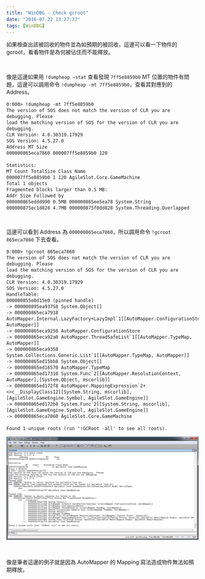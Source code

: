 ```yaml
---
title: "WinDBG - Check gcroot"
date: "2016-07-22 13:27:37"
tags: [WinDBG]
---
```



如果檢查出該被回收的物件並為如預期的被回收，這邊可以看一下物件的 gcroot，看看物件是為何被佔住而不能釋放。  

<!-- More -->

<br/>

像是這邊如果用 `!dumpheap –stat` 查看發現 `7ff5e8859b0` MT 位置的物件有問題，這邊可以調用命令 `!dumpheap -mt 7ff5e8859b0`，查看其對應到的 Address。  

    0:000> !dumpheap -mt 7ff5e8859b0
    The version of SOS does not match the version of CLR you are debugging. Please
    load the matching version of SOS for the version of CLR you are debugging.
    CLR Version: 4.0.30319.17929
    SOS Version: 4.5.27.0
    Address MT Size
    000000865eca7860 000007ff5e8859b0 120
    
    Statistics:
    MT Count TotalSize Class Name
    000007ff5e8859b0 1 120 AgileSlot.Core.GameMachine
    Total 1 objects
    Fragmented blocks larger than 0.5 MB:
    Addr Size Followed by
    000000865eddd990 0.5MB 000000865ee5ea78 System.String
    000000875ec1d828 4.7MB 000000875f0dd828 System.Threading.Overlapped

<br/>


這邊可以看到 Address 為 `000000865eca7860`，所以調用命令 `!gcroot 865eca7860` 下去查看。  
	
	0:000> !gcroot 865eca7860
    The version of SOS does not match the version of CLR you are debugging. Please
    load the matching version of SOS for the version of CLR you are debugging.
    CLR Version: 4.0.30319.17929
    SOS Version: 4.5.27.0
    HandleTable:
    000000855e8d15e0 (pinned handle)
    -> 000000895ea93758 System.Object[]
    -> 000000865eca7918 AutoMapper.Internal.LazyFactory+LazyImpl`1[[AutoMapper.ConfigurationStore, AutoMapper]]
    -> 000000865eca9250 AutoMapper.ConfigurationStore
    -> 000000865eca92a0 AutoMapper.ThreadSafeList`1[[AutoMapper.TypeMap, AutoMapper]]
    -> 000000865eca9358 System.Collections.Generic.List`1[[AutoMapper.TypeMap, AutoMapper]]
    -> 000000865ed15bb8 System.Object[]
    -> 000000865ed16570 AutoMapper.TypeMap
    -> 000000865ed17310 System.Func`2[[AutoMapper.ResolutionContext, AutoMapper],[System.Object, mscorlib]]
    -> 000000865ed172f8 AutoMapper.MappingExpression`2+<>c__DisplayClass12[[System.String, mscorlib],[AgileSlot.GameEngine.Symbol, AgileSlot.GameEngine]]
    -> 000000865ed172b8 System.Func`2[[System.String, mscorlib],[AgileSlot.GameEngine.Symbol, AgileSlot.GameEngine]]
    -> 000000865eca7860 AgileSlot.Core.GameMachine
    
    Found 1 unique roots (run '!GCRoot -all' to see all roots).

	
![1.png](1.png)

<br/>


像是筆者這邊的例子就是因為 AutoMapper 的 Mapping 寫法造成物件無法如預期釋放。  
